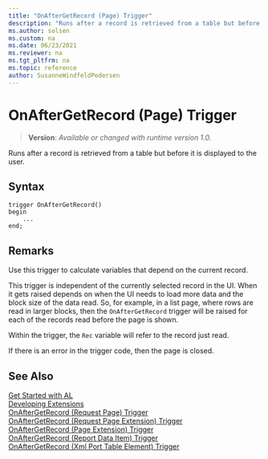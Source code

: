 ```yaml
---
title: "OnAfterGetRecord (Page) Trigger"
description: "Runs after a record is retrieved from a table but before it is displayed to the user."
ms.author: solsen
ms.custom: na
ms.date: 06/23/2021
ms.reviewer: na
ms.tgt_pltfrm: na
ms.topic: reference
author: SusanneWindfeldPedersen
---
```

[//]: # (START>DO_NOT_EDIT)
[//]: # (IMPORTANT:Do not edit any of the content between here and the END>DO_NOT_EDIT.)
[//]: # (Any modifications should be made in the .xml files in the ModernDev repo.)

# OnAfterGetRecord (Page) Trigger
> **Version**: _Available or changed with runtime version 1.0._

Runs after a record is retrieved from a table but before it is displayed to the user.


## Syntax
```AL
trigger OnAfterGetRecord()
begin
    ...
end;
```



[//]: # (IMPORTANT: END>DO_NOT_EDIT)

## Remarks  

Use this trigger to calculate variables that depend on the current record. 

This trigger is independent of the currently selected record in the UI. When it gets raised depends on when the UI needs to load more data and the block size of the data read. So, for example, in a list page, where rows are read in larger blocks, then the `OnAfterGetRecord` trigger will be raised for each of the records read before the page is shown.

Within the trigger, the `Rec` variable will refer to the record just read.
  
If there is an error in the trigger code, then the page is closed.

## See Also  
[Get Started with AL](../../devenv-get-started.md)  
[Developing Extensions](../../devenv-dev-overview.md)  
[OnAfterGetRecord (Request Page) Trigger](../requestpage/devenv-onaftergetrecord-requestpage-trigger.md)  
[OnAfterGetRecord (Request Page Extension) Trigger](../requestpageextension/devenv-onaftergetrecord-requestpageextension-trigger.md)  
[OnAfterGetRecord (Page Extension) Trigger](../pageextension/devenv-onaftergetrecord-pageextension-trigger.md)  
[OnAfterGetRecord (Report Data Item) Trigger](../reportdataitem/devenv-onaftergetrecord-reportdataitem-trigger.md)  
[OnAfterGetRecord (Xml Port Table Element) Trigger](../xmlporttableelement/devenv-onaftergetrecord-xmlporttableelement-trigger.md)
